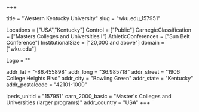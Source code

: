 
+++

title = "Western Kentucky University"
slug = "wku.edu_157951"

Locations = ["USA","Kentucky"]
Control = ["Public"]
CarnegieClassification = ["Masters Colleges and Universities I"]
AthleticConferences = ["Sun Belt Conference"]
InstitutionalSize = ["20,000 and above"]
domain = ["wku.edu"]

Logo = ""

addr_lat = "-86.455898"
addr_long = "36.985718"
addr_street = "1906 College Heights Blvd"
addr_city = "Bowling Green"
addr_state = "Kentucky"
addr_postalcode = "42101-1000"

ipeds_unitid = "157951"
carn_2000_basic = "Master's Colleges and Universities (larger programs)"
addr_country = "USA"
+++
    
